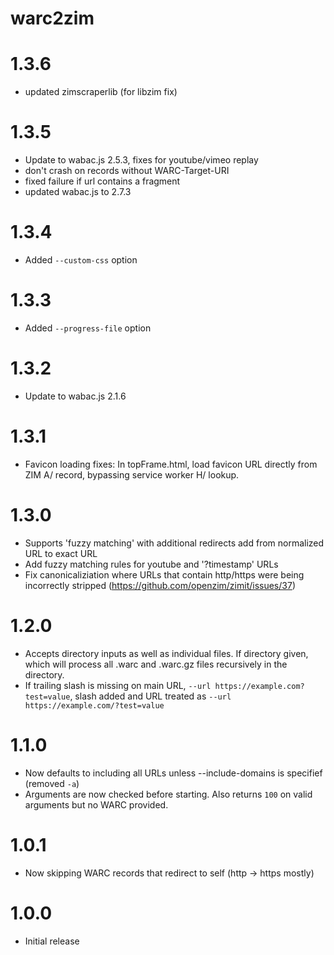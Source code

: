 warc2zim
===

# 1.3.6

* updated zimscraperlib (for libzim fix)

# 1.3.5

* Update to wabac.js 2.5.3, fixes for youtube/vimeo replay
* don't crash on records without WARC-Target-URI
* fixed failure if url contains a fragment
* updated wabac.js to 2.7.3

# 1.3.4

* Added `--custom-css` option

# 1.3.3

* Added `--progress-file` option

# 1.3.2

* Update to wabac.js 2.1.6

# 1.3.1

* Favicon loading fixes: In topFrame.html, load favicon URL directly from ZIM A/ record, bypassing service worker H/ lookup.

# 1.3.0

* Supports 'fuzzy matching' with additional redirects add from normalized URL to exact URL
* Add fuzzy matching rules for youtube and '?timestamp' URLs
* Fix canonicaliziation where URLs that contain http/https were being incorrectly stripped (https://github.com/openzim/zimit/issues/37)

# 1.2.0

* Accepts directory inputs as well as individual files. If directory given, which will process all .warc and .warc.gz files recursively in the directory.
* If trailing slash is missing on main URL,  `--url https://example.com?test=value`, slash added and URL treated as `--url https://example.com/?test=value`

# 1.1.0

* Now defaults to including all URLs unless --include-domains is specifief (removed `-a`)
* Arguments are now checked before starting. Also returns `100` on valid arguments but no WARC provided.

# 1.0.1

* Now skipping WARC records that redirect to self (http -> https mostly)

# 1.0.0

* Initial release
